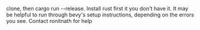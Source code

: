 clone, then cargo run --release. Install rust first it you don't have it. It may be helpful to run through bevy's setup instructions, depending on the errors you see. Contact ronitnath for help
